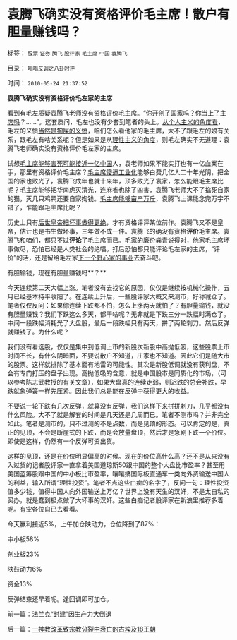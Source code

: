 # 袁腾飞确实没有资格评价毛主席！散户有胆量赚钱吗？

标签： `股票` `证券` `腾飞` `股评家` `毛主席` `中国` `袁腾飞` 

目录： `唱唱反调之八卦时评`

时间： `2010-05-24 21:37:52`

**袁腾飞确实没有资格评价毛左家的主席**

看到有毛左质疑袁腾飞老师没有资格评价毛主席。“[你开创了国家吗？你当上了主席吗](http://blog.sina.com.cn/s/blog_5563a64d0100ii11.html)？……”。这套质问，毛左也没有少套到笔者的头上。[从个人主义的角度看](../../../2010/5/21/个人主义价值观讨论目录集.md)，毛左的义愤[当然是狗屎的义愤](../../../2009/11/14/正义感也可以变得非常可怕.md)，咱们怎么看他家的毛主席，大不了跟毛左的娘有关系，跟毛左有啥关系呢？但是如果是从[理性主义的角度](../../../2010/5/12/理性主义其实就是蠢猪主义,散户的“抗庄”能力.md)，则毛左确实不无道理：袁腾飞老师确实没有资格评价毛左家的主席。

试想[毛主席能够害死可能接近一亿中国](../../../2009/8/4/城乡人口比例边际达成人道主义灾难的三个充分条件.md)人，袁老师如果不能实打也有一亿血案在手，那里有资格评价毛主席？[毛主席傻逼工业化](../../../2009/10/16/人为的城市化和人为毁灭工商业城市.md)能够白费几亿人二十年光阴，把全国的家也败光了，袁腾飞成年也就十来年，顶多败光了袁家，怎么能跟毛主席比呢？毛主席能够把华南虎灭清光，连麻雀也除了四害，袁腾飞老师大不了掐死自家的猫，灭几只鸡鸭还要自家掏钱。[毛主席能够亩产万斤](../../../2010/5/10/理性主义科学家是不是很牛逼的大祭师？.md)，袁腾飞上课能念完万字不错了，乍能跟毛主席比呢？

历史上只有[后世皇帝把坏事做得更绝](../../../2010/5/10/理性主义科学家是不是很牛逼的大祭师？.md)，才有资格评评某位前作。袁腾飞又不是皇帝，估计也是书生做坏事，三年做不成一件。袁腾飞的确没有资格**评价**毛主席。袁腾飞和咱们，都只不过**评论**了毛主席而已。[毛家的廉价粪青说得对](../../../2009/3/25/中国式诡辩：道德祭坛上忠君的义务.md)，他家毛主席坏事做尽，恐怕已经是人类社会的绝唱。打后恐怕都只能评论毛左家的主席，“评价”的活，还是留给毛左家[下一个野心家的事业](../../../2010/5/14/唯恐天下不乱的革命家.md)去奋斗吧。

有胆输钱，现在有胆量赚钱吗**？**

今天连续第二天大幅上涨。笔者没有去找它的原因，仅仅是继续按机械化操作，五月已经基本持平收阳了。在连续上升后，一些股评家大概又来测市，好称减仓了。笔者仅仅反问：如果你连续下跌都不怕，怎么上涨两天就怕了？有胆量输钱，就没有胆量赚钱？我们下跌这么多天，都干啥呢？无非就是下跌三分一跌幅时满仓了。中间一段跌幅消耗光了大盘股，最后一段跌幅只有两天，拼了两轮刺刀。然后反弹就赚钱了。为什么呢？

我们没有看选股，仅仅是集中到低调上市的新股次新股中高抛低吸，这些股票上市时间不长，有什么阴暗面，不要说散户不知道，庄家也不知道。因此它们是随大市的股票。这样就排除了基本面有地雷的可能性。其次是新股低调就没有获利盘，不会有专门打压的盘子出现。高抛低吸的含意，就是中国股市是同质化的市场，（可以参考陈志武教授的有关文章），如果大盘真的连续走弱，则迟跌的总会补跌，早跌就象弹簧一样先压紧。因此我们总是能在反弹中获得更大的收益。

不要说一轮下跌有几次反弹，就算没有反弹，我们这样下来拼拼刺刀，几乎都没有什么风险。大不了就是解套的时间是几天还是几周而已。笔者不测市吗？并非完全如此。笔者是测市的，只不过测的不是点数，而是见顶的形态。可以肯定的是，真正的见顶，不会是断崖式的下跌，而是会放量盘顶，然后才是急剧下跌一个价位。即使是这样，仍然有一个反弹可资出货。

这样的见顶，还是在价位明显偏高的时侯。现在的价位高什么高？还不是从来没有入过货的记者股评家一直拿着美国道琼斯50跟中国的整个大盘比市盈率？甚至用美国蓝筹股跟中国的中小板比市盈率，嚷嚷搞国际板直通车一类向外资输送中国人的利益，输入所谓“理性投资”。笔者不点这些白痴的名字了，反问一句：理性投资值多少钱，值得中国人向外国输送上万亿？世界上没有天生的汉奸，不是太自私的买办，就是蠢到极点做了大坏事的汉奸。这些白痴记者股评家在新浪里推荐多着呢。有空各位自已去看看。

今天赢利接近5%，上午加仓陕动力，仓位降到了87%：

中小板58%

创业板23%

陕鼓动力6%

资金13%

反弹结束还早着呢。逢回调即可加仓。



前一篇：[法兰克“封建”因生产力大倒退](../../../2010/5/24/法兰克“封建”因生产力大倒退.md)

后一篇：[一神教改革致宗教分裂中衰亡的古埃及18王朝](../../../2010/5/24/一神教改革致宗教分裂中衰亡的古埃及18王朝.md)